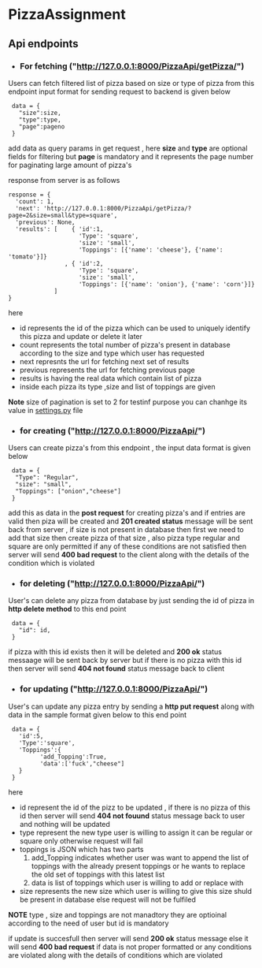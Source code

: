 # PizzaAssignment


## Api endpoints 

* ### For fetching ("http://127.0.0.1:8000/PizzaApi/getPizza/") 

Users can fetch filtered list of pizza  based on size or type of pizza from this endpoint
input format for sending request to backend is given below
```
 data = {              
   "size":size,         
   "type":type,
   "page":pageno
 }  
```
 add data as query params in get request  , here **size** and **type** are optional fields for filtering  but **page** is mandatory and it  represents the page number for paginating large amount of pizza's

 response from server is as follows 
 ```
 response = {              
   'count': 1, 
   'next': 'http://127.0.0.1:8000/PizzaApi/getPizza/?page=2&size=small&type=square',
   'previous': None,
   'results': [    { 'id':1,
                     'Type': 'square',
                     'size': 'small',
                     'Toppings': [{'name': 'cheese'}, {'name': 'tomato'}]}
                 , { 'id':2,
                     'Type': 'square',
                     'size': 'small',
                     'Toppings': [{'name': 'onion'}, {'name': 'corn'}]}
              ]
 }  
```
here 
* id represents the id of the pizza which can be used to uniquely identify this pizza and update or delete it later 
* count represents the total number of pizza's present in database according to the  size and type which user has requested 
* next represnts  the url for fetching next set of results 
* previous represents  the url for fetching  previous page 
* results  is having the real data which  contain list of pizza 
* inside each pizza its type ,size and list of toppings are given

**Note** size of pagination is  set to 2 for testinf purpose you can chanhge its value in  [settings.py](https://github.com/ajitsinghrathore/PizzaAssignment/blob/master/pizza_project/pizza_project/settings.py) file


* ### for creating ("http://127.0.0.1:8000/PizzaApi/")

Users can create pizza's from this endpoint , the input data format is given below
```
 data = {              
  "Type": "Regular",
  "size": "small",
  "Toppings": ["onion","cheese"]
 }  
```
add this as data in the **post request** for creating pizza's   and if  entries are valid  then piza will be created and **201 created status** message will be sent back from server , if size is not present in database then first we need to add that size then create pizza of that size , also  pizza type regular and square are only permitted if any of these  conditions are not satisfied then server will send **400 bad request** to the client along with the details of  the condition which is violated



* ### for deleting ("http://127.0.0.1:8000/PizzaApi/") 

User's can delete  any pizza from database by just sending the id of pizza in **http delete method** to this end point  
```
 data = {              
   "id": id,
 }  
```
if pizza with this id exists then it will be deleted and **200 ok** status messaage will be sent back by server but if there is no pizza with this id then server will send **404 not found** status message back to client


* ### for  updating ("http://127.0.0.1:8000/PizzaApi/")

User's can update any pizza entry by sending a **http put request** along with  data in the sample format given below to this end point
```
 data = {              
   'id':5,
   'Type':'square',
   'Toppings':{
         'add_Topping':True,
         'data':['fuck',"cheese"]
   }
 }  
```
here 

* id represent the id of the pizz to be updated , if there is no pizza of this id then server will send **404 not fouund** status message back to  user and nothing will be updated
* type  represent the new type user is willing to assign  it can be regular or square only otherwise request will fail
* toppings is JSON which has two parts 
  1. add_Topping  indicates whether user was want to append the list of toppings with the already present toppings or he wants to replace the old set of toppings with this latest list
  2.  data is list of toppings which user is willing to add or replace with
* size represents the new size which user is willing to give  this size shuld be present in database else request will not be fulfiled

**NOTE** type , size and toppings are not manadtory they are optioinal according to the need  of user but id is mandatory 


if update is succesfull then server will send **200 ok** status message else it will send **400 bad request** if data is not proper formatted or any conditions are violated along with the details of conditions which are violated




      
      
 





 
 
       
       
